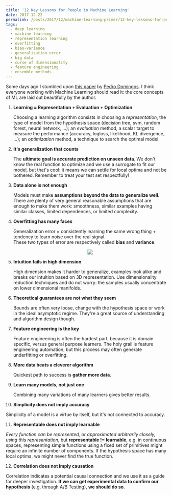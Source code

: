 ```yaml
---
title: '12 Key Lessons for People in Machine Learning'
date: 2017-12-22
permalink: /posts/2017/12/machine-learning-primer/12-key-lessons-for-people-in-machine-learning
tags:
  - deep learning
  - machine learning
  - representation learning
  - overfitting
  - bias-variance
  - generalization error
  - big data
  - curse of dimensionality
  - feature engineering
  - ensemble methods
---
```


Some days ago I stumbled upon [this paper](https://homes.cs.washington.edu/~pedrod/papers/cacm12.pdf) by [Pedro Domingos](https://homes.cs.washington.edu/~pedrod/). I think everyone working with Machine Learning should read it: the core concepts of ML are laid out beautifully by the author.

1. **Learning = Representation + Evaluation + Optimization**

   Choosing a learning algorithm consists in choosing a *representation*, the type of model from the hypothesis space (decision tree, svm, random forest, neural network, ...); an *evaluation* method, a scalar target to measure the performance (accuracy, logloss, likelihood, KL divergence, ...); an *optimization* method, a technique to search the optimal model.

2. **It's generalization that counts**

   The **ultimate goal is accurate prediction on unseen data**. We don't know the real function to optimize and we use a surrogate to fit our model, but that's cool: it means we can settle for local optima and not be bothered. Remember to treat your test set respectfully!

3. **Data alone is not enough**

   Models must make **assumptions beyond the data to generalize well**. There are plenty of very general reasonable assumptions that are enough to make them work: smoothness, similar examples having similar classes, limited dependences, or limited complexity.
   
4. **Overfitting has many faces**

   Generalization error = consistently learning the same wrong thing  +  tendency to learn noise over the real signal.  
   These two types of error are respectively called **bias** and **variance**.
   <p align="center"><img src= "{{ "/images/bias-variance.png" | prepend: site.baseurl }}"></p>

5. **Intuition fails in high dimension**

   High dimension makes it harder to generalize, examples look alike and breaks our intuition based on 3D representation. Use dimensionality reduction techniques and do not worry: the samples usually concentrate on lower dimensional manifolds.
   
6. **Theoretical guarantees are not what they seem**

   Bounds are often very loose, change with the hypothesis space or work in the ideal asymptotic regime. They're a great source of understanding and algorithm design though.

7. **Feature engineering is the key**

   Feature engineering is often the hardest part, because it is domain specific, versus general purpose learners. The holy grail is feature engineering automation, but this process may often generate underfitting or overfitting.
   
8. **More data beats a cleverer algorithm**

   Quickest path to success is **gather more data**.

9. **Learn many models, not just one**

   Combining many variations of many learners gives better results.

10. **Simplicity does not imply accuracy**

   Simplicity of a model is a virtue by itself, but it's not connected to accuracy. 

11. **Representable does not imply learnable**

   *Every function can be represented, or approximated arbitrarily closely, using this representation*, but **representable != learnable**, e.g. in continuous spaces, representing simple functions using a fixed set of primitives might require an infinite number of components. If the hypothesis space has many local optima, we might never find the true function.

12. **Correlation does not imply causation**

   Correlation indicates a potential causal connection and we use it as a guide for deeper investigation. **If we can get experimental data to confirm our hypothesis** (e.g. through A/B Testing), **we should do so**.
